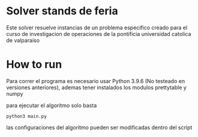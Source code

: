 # Solver stands de feria
Este solver resuelve instancias de un problema especifico creado para el curso de investigacion de operaciones de la pontificia universidad catolica de valparaiso

# How to run
Para correr el programa es necesario usar Python 3.9.6 (No testeado en versiones anteriores), ademas tener instalados los modulos prettytable y numpy

para ejecutar el algoritmo solo basta 

```
python3 main.py
```

las configuraciones del algoritmo pueden ser modificadas dentro del script
